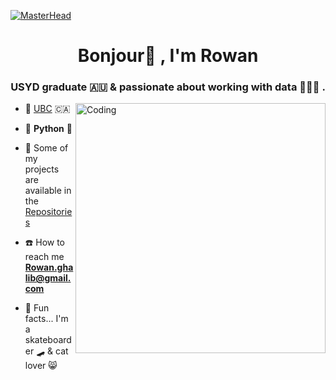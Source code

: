 [![MasterHead](https://user-images.githubusercontent.com/118812969/208985272-ee0a8a5b-ab31-4fa1-a6cf-f2f1e6a336a2.gif)](https://rishavchanda.io)

<h1 align="center">Bonjour🙈 , I'm Rowan </h1>
<h3 align="center"> USYD graduate 🇦🇺 & passionate about working with data 👩🏻‍💻 .</h3>
<img align="right" alt="Coding" width="400" src="https://user-images.githubusercontent.com/118812969/208989725-2cc37a8f-d3aa-4393-a69b-0f3881440c74.gif">


- 📖 [UBC](https://extendedlearning.ubc.ca) 🇨🇦

- 🤖  **Python** 🐍

- 🌸 Some of my projects are available in the [Repositories](https://github.com/RowanAlghamdi?tab=repositories)

- ☎️ How to reach me **Rowan.ghalib@gmail.com**

- 🫣 Fun facts... I'm a skateboarder 🛹 & cat lover 😸



  <!-- https://rahuldkjain.github.io/gh-profile-readme-generator/  -->
